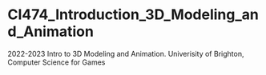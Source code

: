 # CI474_Introduction_3D_Modeling_and_Animation
2022-2023 Intro to 3D Modeling and Animation. Univerisity of Brighton, Computer Science for Games
